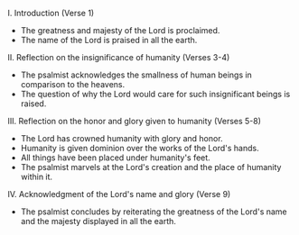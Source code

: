 I. Introduction (Verse 1)
- The greatness and majesty of the Lord is proclaimed.
- The name of the Lord is praised in all the earth.

II. Reflection on the insignificance of humanity (Verses 3-4)
- The psalmist acknowledges the smallness of human beings in comparison to the heavens.
- The question of why the Lord would care for such insignificant beings is raised.

III. Reflection on the honor and glory given to humanity (Verses 5-8)
- The Lord has crowned humanity with glory and honor.
- Humanity is given dominion over the works of the Lord's hands.
- All things have been placed under humanity's feet.
- The psalmist marvels at the Lord's creation and the place of humanity within it.

IV. Acknowledgment of the Lord's name and glory (Verse 9)
- The psalmist concludes by reiterating the greatness of the Lord's name and the majesty displayed in all the earth.